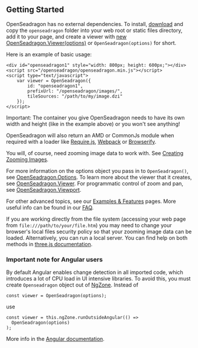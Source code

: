 ## Getting Started

OpenSeadragon has no external dependencies. To install, [download](../#download) and copy the `openseadragon` folder into your web root or static files directory, add it to your page, and create a viewer with [new OpenSeadragon.Viewer(options)](OpenSeadragon.Viewer.html#Viewer) or `OpenSeadragon(options)` for short.

Here is an example of basic usage:

    <div id="openseadragon1" style="width: 800px; height: 600px;"></div>
    <script src="/openseadragon/openseadragon.min.js"></script>
    <script type="text/javascript">
        var viewer = OpenSeadragon({
            id: "openseadragon1",
            prefixUrl: "/openseadragon/images/",
            tileSources: "/path/to/my/image.dzi"
        });
    </script>

Important: The container you give OpenSeadragon needs to have its own width and height (like in the example above) or you won't see anything! 

OpenSeadragon will also return an AMD or CommonJs module when required with a loader like [Require.js](http://requirejs.org/), [Webpack](https://webpack.github.io/) or [Browserify](http://browserify.org/).

You will, of course, need zooming image data to work with. See [Creating Zooming Images](/examples/creating-zooming-images/).

For more information on the options object you pass in to `OpenSeadragon()`, see [OpenSeadragon.Options](OpenSeadragon.html#.Options). To learn more about the viewer that it creates, see [OpenSeadragon.Viewer](OpenSeadragon.Viewer.html). For programmatic control of zoom and pan, see [OpenSeadragon.Viewport](OpenSeadragon.Viewport.html).

For other advanced topics, see our [Examples & Features](../#examples-and-features) pages. More useful info can be found in our [FAQ](https://github.com/openseadragon/openseadragon/wiki/FAQ).


If you are working directly from the file system (accessing your web page from `file:///path/to/your/file.htm`) you may need to change your browser's local files security policy so that your zooming image data can be loaded. Alternatively, you can run a local server. You can find help on both methods in [three.js documentation](https://threejs.org/docs/#manual/introduction/How-to-run-things-locally).

### Important note for Angular users

By default Angular enables change detection in all imported code, which introduces a lot of CPU load in UI intensive libraries. To avoid this, you must create `Openseadragon` object out of [NgZone](https://angular.io/guide/zone). Instead of

    const viewer = OpenSeadragon(options);

use

    const viewer = this.ngZone.runOutsideAngular(() =>
      OpenSeadragon(options)
    );

More info in the [Angular documentation](https://angular.io/guide/zone#ngzone-run-and-runoutsideofangular).
